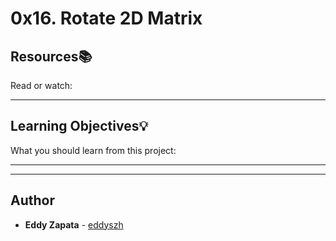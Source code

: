 # 0x16. Rotate 2D Matrix

## Resources:books:
Read or watch:

---
## Learning Objectives:bulb:
What you should learn from this project:

---
---

## Author
* **Eddy Zapata** - [eddyszh](https://github.com/Eddyszh)